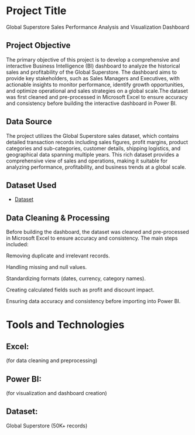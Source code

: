 # Project Title
Global Superstore Sales Performance Analysis and Visualization Dashboard


## Project Objective
The primary objective of this project is to develop a comprehensive and interactive Business Intelligence (BI) dashboard to analyze the historical sales and profitability of the Global Superstore.
The dashboard aims to provide key stakeholders, such as Sales Managers and Executives, with actionable insights to monitor performance, identify growth opportunities, and optimize operational and 
sales strategies on a global scale.The dataset was first cleaned and pre-processed in Microsoft Excel to ensure accuracy and consistency before building the interactive dashboard in Power BI.

## Data Source
The project utilizes the Global Superstore sales dataset, which contains detailed transaction records including sales figures, profit margins, product categories and sub-categories, customer details, shipping logistics, and geographical data spanning multiple years. This rich dataset provides a comprehensive view of sales and operations, making it suitable for analyzing performance, profitability, and business trends at a global scale.

## Dataset Used
- <a href="https://github.com/guptaanushka2306-lgtm/Global-superstore-sales-performance/blob/main/Global_Superstore2.csv.zip">Dataset</a>

## Data Cleaning & Processing

Before building the dashboard, the dataset was cleaned and pre-processed in Microsoft Excel to ensure accuracy and consistency. The main steps included:

Removing duplicate and irrelevant records.

Handling missing and null values.

Standardizing formats (dates, currency, category names).

Creating calculated fields such as profit and discount impact.

Ensuring data accuracy and consistency before importing into Power BI.

# Tools and Technologies

## Excel:
(for data cleaning and preprocessing)

## Power BI:
(for visualization and dashboard creation)

## Dataset:
Global Superstore (50K+ records)
